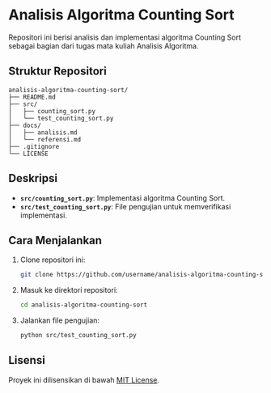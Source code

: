 # Analisis Algoritma Counting Sort

Repositori ini berisi analisis dan implementasi algoritma Counting Sort sebagai bagian dari tugas mata kuliah Analisis Algoritma.

## Struktur Repositori
```
analisis-algoritma-counting-sort/
├── README.md
├── src/
│   ├── counting_sort.py
│   └── test_counting_sort.py
├── docs/
│   ├── analisis.md
│   └── referensi.md
├── .gitignore
└── LICENSE
```

## Deskripsi
- **`src/counting_sort.py`**: Implementasi algoritma Counting Sort.
- **`src/test_counting_sort.py`**: File pengujian untuk memverifikasi implementasi.

## Cara Menjalankan
1. Clone repositori ini:
   ```bash
   git clone https://github.com/username/analisis-algoritma-counting-sort.git
   ```
2. Masuk ke direktori repositori:
   ```bash
   cd analisis-algoritma-counting-sort
   ```
3. Jalankan file pengujian:
   ```bash
   python src/test_counting_sort.py
   ```

## Lisensi
Proyek ini dilisensikan di bawah [MIT License](LICENSE).